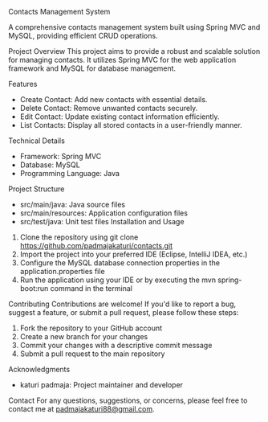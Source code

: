 Contacts Management System

A comprehensive contacts management system built using Spring MVC and MySQL, providing efficient CRUD operations.

Project Overview
This project aims to provide a robust and scalable solution for managing contacts. It utilizes Spring MVC for the web application framework and MySQL for database management.

Features
- Create Contact: Add new contacts with essential details.
- Delete Contact: Remove unwanted contacts securely.
- Edit Contact: Update existing contact information efficiently.
- List Contacts: Display all stored contacts in a user-friendly manner.

Technical Details
- Framework: Spring MVC
- Database: MySQL
- Programming Language: Java

Project Structure
- src/main/java: Java source files
- src/main/resources: Application configuration files
- src/test/java: Unit test files
Installation and Usage
1. Clone the repository using git clone https://github.com/padmajakaturi/contacts.git
2. Import the project into your preferred IDE (Eclipse, IntelliJ IDEA, etc.)
3. Configure the MySQL database connection properties in the application.properties file
4. Run the application using your IDE or by executing the mvn spring-boot:run command in the terminal

Contributing
Contributions are welcome! If you'd like to report a bug, suggest a feature, or submit a pull request, please follow these steps:

1. Fork the repository to your GitHub account
2. Create a new branch for your changes
3. Commit your changes with a descriptive commit message
4. Submit a pull request to the main repository

Acknowledgments
- katuri padmaja: Project maintainer and developer

Contact
For any questions, suggestions, or concerns, please feel free to contact me at padmajakaturi88@gmail.com.
